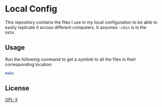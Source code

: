 # Local Config

This repository contains the files I use in my local configuration to be able to easily replicate it across different computers. It assumes `~/bin` is in the `PATH`.



## Usage

Run the following command to get a symlink to all the files in their corresponding location:
```sh
make
```

## License

[GPL-3](LICENSE)
